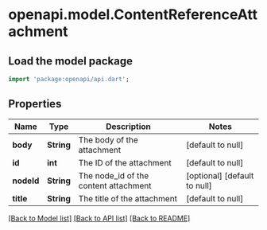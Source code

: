 # openapi.model.ContentReferenceAttachment

## Load the model package
```dart
import 'package:openapi/api.dart';
```

## Properties
Name | Type | Description | Notes
------------ | ------------- | ------------- | -------------
**body** | **String** | The body of the attachment | [default to null]
**id** | **int** | The ID of the attachment | [default to null]
**nodeId** | **String** | The node_id of the content attachment | [optional] [default to null]
**title** | **String** | The title of the attachment | [default to null]

[[Back to Model list]](../README.md#documentation-for-models) [[Back to API list]](../README.md#documentation-for-api-endpoints) [[Back to README]](../README.md)


